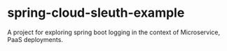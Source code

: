 # spring-cloud-sleuth-example
A project for exploring spring boot logging in the context of Microservice, PaaS deployments.
